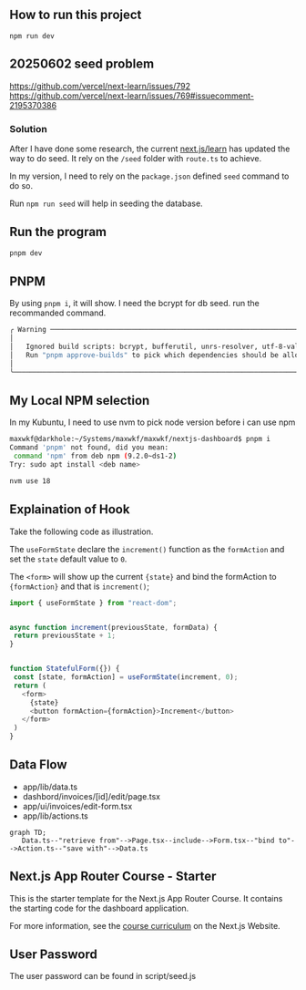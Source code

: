 ## How to run this project
```
npm run dev
```




## 20250602 seed problem
https://github.com/vercel/next-learn/issues/792
https://github.com/vercel/next-learn/issues/769#issuecomment-2195370386


### Solution
After I have done some research, the current [next.js/learn](https://nextjs.org/learn/) has updated the way to do seed.  It rely on the `/seed` folder with `route.ts` to achieve.


In my version, I need to rely on the `package.json` defined `seed` command to do so.


Run `npm run seed` will help in seeding the database.


## Run the program
```bash
pnpm dev
```




## PNPM
By using `pnpm i`, it will show.  I need the bcrypt for db seed. run the recommanded command.
```bash
╭ Warning ───────────────────────────────────────────────────────────────────────────────────╮
│                                                                                            │
│   Ignored build scripts: bcrypt, bufferutil, unrs-resolver, utf-8-validate.                │
│   Run "pnpm approve-builds" to pick which dependencies should be allowed to run scripts.   │
│                                                                                            │
╰────────────────────────────────────────────────────────────────────────────────────────────╯
```


## My Local NPM selection
In my Kubuntu, I need to use nvm to pick node version before i can use npm
```bash
maxwkf@darkhole:~/Systems/maxwkf/maxwkf/nextjs-dashboard$ pnpm i
Command 'pnpm' not found, did you mean:
 command 'npm' from deb npm (9.2.0~ds1-2)
Try: sudo apt install <deb name>
```


```bash
nvm use 18
```




## Explaination of Hook


Take the following code as illustration.


The `useFormState` declare the `increment()` function as the `formAction` and set the `state` default value to `0`.


The `<form>` will show up the current `{state}` and bind the formAction to `{formAction}` and that is `increment()`;


```js
import { useFormState } from "react-dom";


async function increment(previousState, formData) {
 return previousState + 1;
}


function StatefulForm({}) {
 const [state, formAction] = useFormState(increment, 0);
 return (
   <form>
     {state}
     <button formAction={formAction}>Increment</button>
   </form>
 )
}
```


## Data Flow
- app/lib/data.ts
- dashbord/invoices/[id]/edit/page.tsx
- app/ui/invoices/edit-form.tsx
- app/lib/actions.ts
```mermaid
graph TD;
   Data.ts--"retrieve from"-->Page.tsx--include-->Form.tsx--"bind to"-->Action.ts--"save with"-->Data.ts
```




## Next.js App Router Course - Starter


This is the starter template for the Next.js App Router Course. It contains the starting code for the dashboard application.


For more information, see the [course curriculum](https://nextjs.org/learn) on the Next.js Website.


## User Password
The user password can be found in script/seed.js




